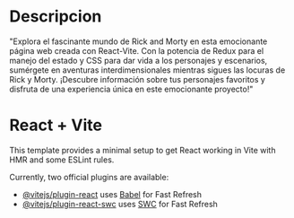 # Descripcion

"Explora el fascinante mundo de Rick and Morty en esta emocionante página web creada con React-Vite. Con la potencia de Redux para el manejo del estado y CSS para dar vida a los personajes y escenarios, sumérgete en aventuras interdimensionales mientras sigues las locuras de Rick y Morty. ¡Descubre información sobre tus personajes favoritos y disfruta de una experiencia única en este emocionante proyecto!"

# React + Vite

This template provides a minimal setup to get React working in Vite with HMR and some ESLint rules.

Currently, two official plugins are available:

- [@vitejs/plugin-react](https://github.com/vitejs/vite-plugin-react/blob/main/packages/plugin-react/README.md) uses [Babel](https://babeljs.io/) for Fast Refresh
- [@vitejs/plugin-react-swc](https://github.com/vitejs/vite-plugin-react-swc) uses [SWC](https://swc.rs/) for Fast Refresh
